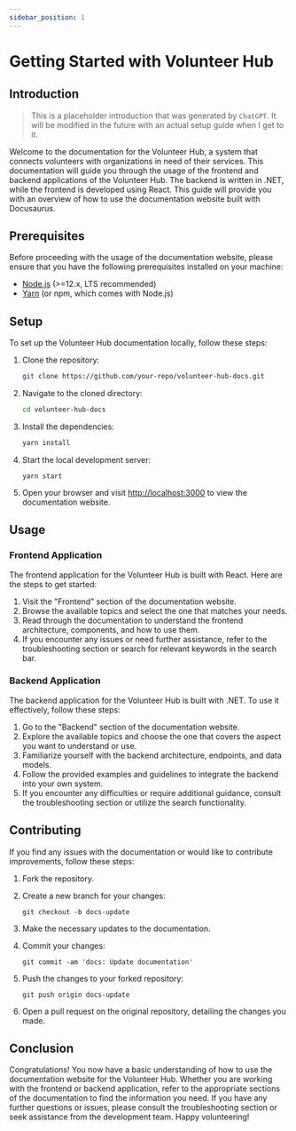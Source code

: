 ```yaml
---
sidebar_position: 1
---
```


# Getting Started with Volunteer Hub

## Introduction

> This is a placeholder introduction that was generated by `ChatGPT`. It will be modified in the 
> future with an actual setup guide when I get to it.

Welcome to the documentation for the Volunteer Hub, a system that connects volunteers with organizations in need of
their services. This documentation will guide you through the usage of the frontend and backend applications of the
Volunteer Hub. The backend is written in .NET, while the frontend is developed using React. This guide will provide you
with an overview of how to use the documentation website built with Docusaurus.

## Prerequisites

Before proceeding with the usage of the documentation website, please ensure that you have the following prerequisites
installed on your machine:

- [Node.js](https://nodejs.org/en/) (>=12.x, LTS recommended)
- [Yarn](https://yarnpkg.com/getting-started/install) (or npm, which comes with Node.js)

## Setup

To set up the Volunteer Hub documentation locally, follow these steps:

1. Clone the repository:

    ```bash
    git clone https://github.com/your-repo/volunteer-hub-docs.git
    ```

2. Navigate to the cloned directory:

    ```bash
    cd volunteer-hub-docs
    ```

3. Install the dependencies:

    ```bash
    yarn install
    ```

4. Start the local development server:

    ```
    yarn start
    ```

5. Open your browser and visit [http://localhost:3000](http://localhost:3000/) to view the documentation website.

## Usage

### Frontend Application

The frontend application for the Volunteer Hub is built with React. Here are the steps to get started:

1. Visit the "Frontend" section of the documentation website.
2. Browse the available topics and select the one that matches your needs.
3. Read through the documentation to understand the frontend architecture, components, and how to use them.
4. If you encounter any issues or need further assistance, refer to the troubleshooting section or search for relevant
   keywords in the search bar.

### Backend Application

The backend application for the Volunteer Hub is built with .NET. To use it effectively, follow these steps:

1. Go to the "Backend" section of the documentation website.
2. Explore the available topics and choose the one that covers the aspect you want to understand or use.
3. Familiarize yourself with the backend architecture, endpoints, and data models.
4. Follow the provided examples and guidelines to integrate the backend into your own system.
5. If you encounter any difficulties or require additional guidance, consult the troubleshooting section or utilize the
   search functionality.

## Contributing

If you find any issues with the documentation or would like to contribute improvements, follow these steps:

1. Fork the repository.

2. Create a new branch for your changes:

    ```
    git checkout -b docs-update
    ```

3. Make the necessary updates to the documentation.

4. Commit your changes:

    ```
    git commit -am 'docs: Update documentation'
    ```

5. Push the changes to your forked repository:

    ```
    git push origin docs-update
    ```

6. Open a pull request on the original repository, detailing the changes you made.

## Conclusion

Congratulations! You now have a basic understanding of how to use the documentation website for the Volunteer Hub.
Whether you are working with the frontend or backend application, refer to the appropriate sections of the
documentation to find the information you need. If you have any further questions or issues, please consult the
troubleshooting section or seek assistance from the development team. Happy volunteering!